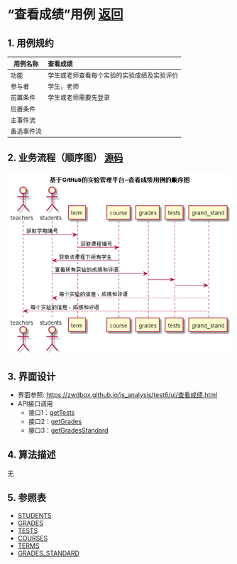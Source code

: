 <!-- markdownlint-disable MD033-->
<!-- 禁止MD033类型的警告 https://www.npmjs.com/package/markdownlint -->

# “查看成绩”用例 [返回](../README.md)
## 1. 用例规约

|用例名称|查看成绩|
|-------|:-------------|
|功能|学生或老师查看每个实验的实验成绩及实验评价|
|参与者|学生，老师|
|前置条件|学生或老师需要先登录|
|后置条件| |
|主事件流| |
|备选事件流| |

## 2. 业务流程（顺序图） [源码](../src/查看成绩.puml)
![sequence1](../s3.png) 

## 3. 界面设计
- 界面参照: https://zwdbox.github.io/is_analysis/test6/ui/查看成绩.html
- API接口调用
    - 接口1：[getTests](../impl/getTests.md) 
    - 接口2：[getGrades](../impl/getGrades.md) 
    - 接口3：[getGradesStandard](../impl/getGradesStandard.md) 

## 4. 算法描述
 无
    
## 5. 参照表
- [STUDENTS](../数据库设计.md/#STUDENTS)
- [GRADES](../数据库设计.md/#GRADES)
- [TESTS](../数据库设计.md/#TESTS)
- [COURSES](../数据库设计.md/#COURSES)
- [TERMS](../数据库设计.md/#TERMS)
- [GRADES_STANDARD](../数据库设计.md/#GRADES_STANDARD)
